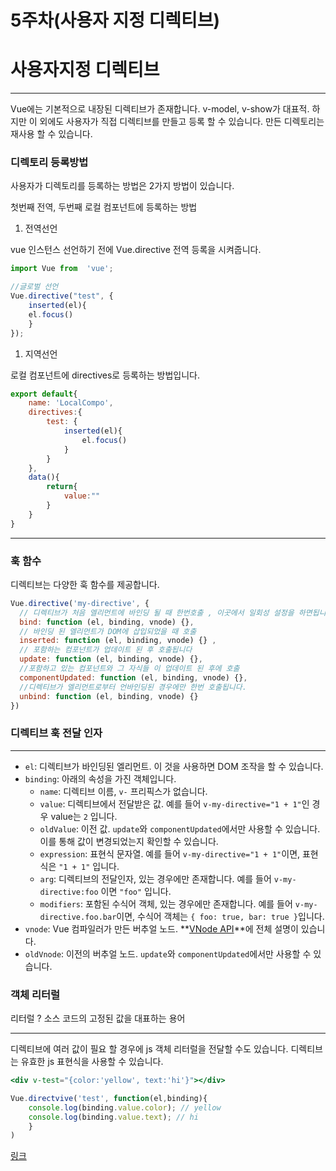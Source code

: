 # 5주차(사용자 지정 디렉티브)

# 사용자지정 디렉티브

---

Vue에는 기본적으로 내장된 디렉티브가 존재합니다. v-model, v-show가 대표적. 하지만 이 외에도 사용자가 직접 디렉티브를 만들고 등록 할 수 있습니다. 만든 디렉토리는 재사용 할 수 있습니다.

### 디렉토리 등록방법

사용자가 디렉토리를 등록하는 방법은 2가지 방법이 있습니다.

첫번째 전역, 두번째 로컬 컴포넌트에 등록하는 방법

1. 전역선언

vue 인스턴스 선언하기 전에 Vue.directive 전역 등록을 시켜줍니다.

```jsx
import Vue from  'vue';

//글로벌 선언
Vue.directive("test", {
	inserted(el){
	el.focus()
	}
});

```

1. 지역선언

로컬 컴포넌트에 directives로 등록하는 방법입니다.

```jsx
export default{
	name: 'LocalCompo',
	directives:{
		test: {
			inserted(el){
				el.focus()
			}
		}
	},
	data(){
		return{
			value:""
		}
	}
}
```

---

### 훅 함수

디렉티브는 다양한 훅 함수를 제공합니다.

```jsx
Vue.directive('my-directive', {
  // 디렉티브가 처음 엘리먼트에 바인딩 될 때 한번호출 , 이곳에서 일회성 설정을 하면됩니다.
  bind: function (el, binding, vnode) {},
  // 바인딩 된 엘리먼트가 DOM에 삽입되었을 때 호출
  inserted: function (el, binding, vnode) {} ,
  // 포함하는 컴포넌트가 업데이트 된 후 호출됩니다
  update: function (el, binding, vnode) {},
  //포함하고 있는 컴포넌트와 그 자식들 이 업데이트 된 후에 호출
  componentUpdated: function (el, binding, vnode) {},
  //디렉티브가 엘리먼트로부터 언바인딩된 경우에만 한번 호출됩니다.
  unbind: function (el, binding, vnode) {}
})
```

### 디렉티브 훅 전달 인자

---

- `el`: 디렉티브가 바인딩된 엘리먼트. 이 것을 사용하면 DOM 조작을 할 수 있습니다.
- `binding`: 아래의 속성을 가진 객체입니다.
    - `name`: 디렉티브 이름, `v-` 프리픽스가 없습니다.
    - `value`: 디렉티브에서 전달받은 값. 예를 들어 `v-my-directive="1 + 1"`인 경우 value는 `2` 입니다.
    - `oldValue`: 이전 값. `update`와 `componentUpdated`에서만 사용할 수 있습니다. 이를 통해 값이 변경되었는지 확인할 수 있습니다.
    - `expression`: 표현식 문자열. 예를 들어 `v-my-directive="1 + 1"`이면, 표현식은 `"1 + 1"` 입니다.
    - `arg`: 디렉티브의 전달인자, 있는 경우에만 존재합니다. 예를 들어 `v-my-directive:foo` 이면 `"foo"` 입니다.
    - `modifiers`: 포함된 수식어 객체, 있는 경우에만 존재합니다. 예를 들어 `v-my-directive.foo.bar`이면, 수식어 객체는 `{ foo: true, bar: true }`입니다.
- `vnode`: Vue 컴파일러가 만든 버추얼 노드. **[VNode API](https://kr.vuejs.org/v2/api/#VNode-Interface)**에 전체 설명이 있습니다.
- `oldVnode`: 이전의 버추얼 노드. `update`와 `componentUpdated`에서만 사용할 수 있습니다.

### 객체 리터럴

리터럴 ? 소스 코드의 고정된 값을 대표하는 용어

---

디렉티브에 여러 값이 필요 할 경우에 js 객체 리터럴을 전달할 수도 있습니다. 디렉티브는 유효한 js 표현식을 사용할 수 있습니다.

```jsx
<div v-test="{color:'yellow', text:'hi'}"></div>

Vue.directvive('test', function(el,binding){
	console.log(binding.value.color); // yellow
	console.log(binding.value.text); // hi
	}
)
```

[링크](https://codesandbox.io/s/beautiful-buck-kg1ov?file=/src/components/HelloWorld.vue)